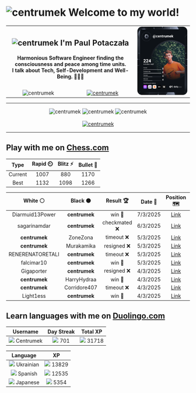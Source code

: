 <h1>
  <img
    src="https://emojis.slackmojis.com/emojis/images/1531849430/4246/blob-sunglasses.gif"
    width="30"
    alt="centrumek"
  />
  Welcome to my world!
</h1>

<table>
  <tbody>
    <tr>
      <td align="center" width="70%" colspan="2">
        <h2>
          <img
            src="https://raw.githubusercontent.com/MartinHeinz/MartinHeinz/master/wave.gif"
            width="30px"
            alt="centrumek"
          />
          I'm Paul Potaczała
        </h2>
        <h4>
          Harmonious Software Engineer finding the consciousness and peace among time units.
          <br/>
          I talk about Tech, Self-Development and Well-Being. 🌿🧘🚀
        </h4>
      </td>
      <td width="30%" rowspan="2">
        <a href="https://app.daily.dev/centrumek">
          <img
            src="./devcard.svg"
            alt="centrumek"
          />
        </a>
      </td>
    </tr>
    <tr align="center">
      <td>
        <img
          src="https://komarev.com/ghpvc/?username=centrumek&label=visitors&color=0e75b6&style=flat"
          alt="centrumek"
        >
      </td>
      <td>
        <a href="https://stackoverflow.com/users/14496012/centrumek">
          <img
            src="https://stackoverflow.com/users/flair/14496012.png?theme=dark"
            alt="centrumek"
          >
        </a>
      </td>
    </tr>
  </tbody>
</table>

---
<div align="center">
  <img 
    src="https://github-readme-stats.vercel.app/api?username=centrumek&show_icons=true&count_private=true&theme=dark&hide_border=true&hide=issues,contribs&bg_color=00000000"
    alt="centrumek"
  />
  <img
    src="https://github-readme-stats.vercel.app/api/top-langs/?username=centrumek&layout=compact&hide_border=true&theme=dark&bg_color=00000000&langs_count=6&exclude_repo=air-statistic-app"
    alt="centrumek"
  />
  <img 
    src="https://github-readme-streak-stats.herokuapp.com?user=centrumek&theme=dark&hide_border=true&background=FFFFFF00"
    alt="centrumek"
  />
  <br/>
  <br/>
  <a href="https://www.buymeacoffee.com/centrumek">
    <img
      src="https://cdn.buymeacoffee.com/buttons/v2/default-orange.png"
      height="50"
      width="210"
      alt="centrumek"
    />
  </a>
</div>

---

## Play with me on [Chess.com](https://www.chess.com/member/centrumek)

<div align="center">
<!--START_SECTION:chessStats-->
<!-- Automatically generated with https://github.com/Balastrong/chess-stats-action -->

| Type | Rapid ⏲️ | Blitz ⚡ | Bullet 🔫 |
|:---:|:---:|:---:|:---:|
| Current | 1007 | 880 | 1170 |
| Best | 1132 | 1098 | 1266 |

| White ⚪ | Black ⚫ | Result 🏆 | Date 📅 | Position 🗺️ | Type 🕕 |
|:---:|:---:|:---:|:---:|:---:|:---:|
| Diarmuid13Power | **centrumek** | win 🥇 | 7/3/2025 | <a href="http://www.ee.unb.ca/cgi-bin/tervo/fen.pl?select=8/8/b1p1kp1p/4b1p1/4P3/2P2N1P/1P3PP1/3r2K1 w - -">Link</a> | Bullet |
| sagarinamdar | **centrumek** | checkmated ❌ | 6/3/2025 | <a href="http://www.ee.unb.ca/cgi-bin/tervo/fen.pl?select=2R3k1/5ppp/p3p3/1p2P3/1P1N4/Pn1BP1P1/4KPb1/8 b - -">Link</a> | Bullet |
| **centrumek** | ZoneZona | timeout ❌ | 5/3/2025 | <a href="http://www.ee.unb.ca/cgi-bin/tervo/fen.pl?select=6k1/p6p/6n1/1p6/4n3/1P6/P1r4P/7K w - -">Link</a> | Bullet |
| **centrumek** | Murakamika | resigned ❌ | 5/3/2025 | <a href="http://www.ee.unb.ca/cgi-bin/tervo/fen.pl?select=rnb1k2r/5q2/1pp3p1/2Np2P1/3PpP1p/4P3/P1PQ3P/4K2R w Kkq -">Link</a> | Bullet |
| RENERENATORETALI | **centrumek** | timeout ❌ | 5/3/2025 | <a href="http://www.ee.unb.ca/cgi-bin/tervo/fen.pl?select=5bq1/r7/b1P2P1p/p2kRp2/B1pP1p2/2P5/3N1PPP/1R4K1 b - -">Link</a> | Bullet |
| falcimar10 | **centrumek** | win 🥇 | 5/3/2025 | <a href="http://www.ee.unb.ca/cgi-bin/tervo/fen.pl?select=8/8/3b4/3k2pQ/P7/6PP/5PK1/4r3 w - -">Link</a> | Bullet |
| Gigaporter | **centrumek** | resigned ❌ | 4/3/2025 | <a href="http://www.ee.unb.ca/cgi-bin/tervo/fen.pl?select=8/5k2/1p1K4/8/8/1P5Q/P7/8 b - -">Link</a> | Bullet |
| **centrumek** | HarryHydraa | win 🥇 | 4/3/2025 | <a href="http://www.ee.unb.ca/cgi-bin/tervo/fen.pl?select=r7/p3qpQk/3p3P/2pP4/1pP5/1PbbrP2/8/1R1K3R b - -">Link</a> | Bullet |
| **centrumek** | Corridore407 | timeout ❌ | 4/3/2025 | <a href="http://www.ee.unb.ca/cgi-bin/tervo/fen.pl?select=8/k7/8/8/1p6/8/1KP5/8 w - -">Link</a> | Bullet |
| Light1ess | **centrumek** | win 🥇 | 4/3/2025 | <a href="http://www.ee.unb.ca/cgi-bin/tervo/fen.pl?select=6k1/7p/6p1/3p1b2/P7/3P1P2/r3n1PP/1r1K4 w - -">Link</a> | Bullet |

<!--END_SECTION:chessStats-->
</div>

## Learn languages with me on [Duolingo.com](https://www.duolingo.com/profile/Centrumek)

<div align="center">
<!--START_SECTION:duolingoStats-->
<!-- Automatically generated with https://github.com/centrumek/duolingo-readme-stats-->

| Username | Day Streak | Total XP |
|:---:|:---:|:---:|
| <img src="https://raw.githubusercontent.com/centrumek/duolingo-readme-stats/main/assets/duolingo.png" height="12"> Centrumek | <img src="https://raw.githubusercontent.com/centrumek/duolingo-readme-stats/main/assets/streakinactive.svg" height="12"> 701 | <img src="https://raw.githubusercontent.com/centrumek/duolingo-readme-stats/main/assets/xp.svg" height="12"> 31718 | <img src="https://raw.githubusercontent.com/centrumek/duolingo-readme-stats/main/assets/xp.svg" height="12"> 0 |

| Language | XP |
|:---:|:---:|
| <img src="https://raw.githubusercontent.com/centrumek/duolingo-readme-stats/main/assets/langs/ukrainian.svg" height="12"> Ukrainian | <img src="https://raw.githubusercontent.com/centrumek/duolingo-readme-stats/main/assets/xp.svg" height="12"> 13829 |
| <img src="https://raw.githubusercontent.com/centrumek/duolingo-readme-stats/main/assets/langs/spanish.svg" height="12"> Spanish | <img src="https://raw.githubusercontent.com/centrumek/duolingo-readme-stats/main/assets/xp.svg" height="12"> 12535 |
| <img src="https://raw.githubusercontent.com/centrumek/duolingo-readme-stats/main/assets/langs/japanese.svg" height="12"> Japanese | <img src="https://raw.githubusercontent.com/centrumek/duolingo-readme-stats/main/assets/xp.svg" height="12"> 5354 |

<!--END_SECTION:duolingoStats-->
</div>
<!--
**centrumek/centrumek** is a ✨ _special_ ✨ repository because its `README.md` (this file) appears on your GitHub profile.

Here are some ideas to get you started:

- 🔭 I’m currently working on ...
- 🌱 I’m currently learning ...
- 👯 I’m looking to collaborate on ...
- 🤔 I’m looking for help with ...
- 💬 Ask me about ...
- 📫 How to reach me: ...
- 😄 Pronouns: ...
- ⚡ Fun fact: ...
-->
